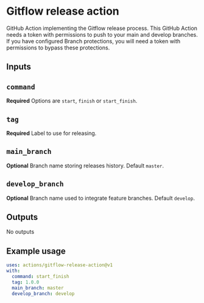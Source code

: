 # Gitflow release action

GitHub Action implementing the Gitflow release process. This GitHub Action needs a token with permissions to push to your main and develop branches.
If you have configured Branch protections, you will need a token with permissions to bypass these protections.

## Inputs

## `command`

**Required** Options are `start`, `finish` or `start_finish`.

## `tag`

**Required** Label to use for releasing.

## `main_branch`

**Optional** Branch name storing releases history. Default `master`.

## `develop_branch`

**Optional** Branch name used to integrate feature branches. Default `develop`.

## Outputs

No outputs

## Example usage
```yml
uses: actions/gitflow-release-action@v1
with:
  command: start_finish
  tag: 1.0.0
  main_branch: master
  develop_branch: develop
```
